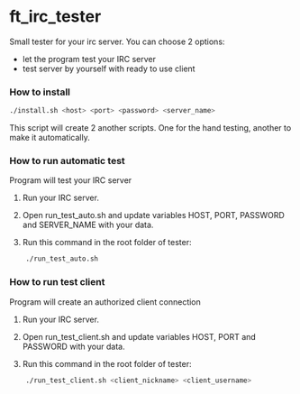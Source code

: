# ft_irc_tester

Small tester for your irc server. You can choose 2 options:
* let the program test your IRC server
* test server by yourself with ready to use client

### How to install
```bash
./install.sh <host> <port> <password> <server_name>
```
This script will create 2 another scripts. One for the hand testing, another to make it automatically.

### How to run automatic test
Program will test your IRC server

1. Run your IRC server.

2. Open run_test_auto.sh and update variables HOST, PORT, PASSWORD and SERVER_NAME with your data. 

3. Run this command in the root folder of tester:
```bash
    ./run_test_auto.sh
```

### How to run test client
Program will create an authorized client connection

1. Run your IRC server.

2. Open run_test_client.sh and update variables HOST, PORT and PASSWORD with your data.

3. Run this command in the root folder of tester:
```bash
    ./run_test_client.sh <client_nickname> <client_username>
```
